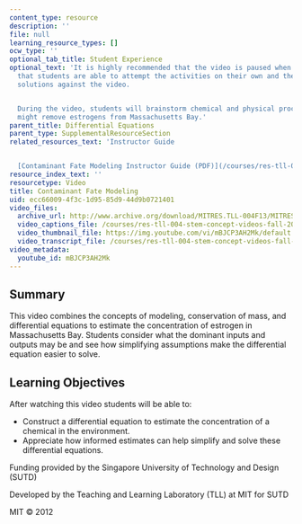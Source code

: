 ```yaml
---
content_type: resource
description: ''
file: null
learning_resource_types: []
ocw_type: ''
optional_tab_title: Student Experience
optional_text: 'It is highly recommended that the video is paused when prompted so
  that students are able to attempt the activities on their own and then check their
  solutions against the video.


  During the video, students will brainstorm chemical and physical processes that
  might remove estrogens from Massachusetts Bay.'
parent_title: Differential Equations
parent_type: SupplementalResourceSection
related_resources_text: 'Instructor Guide


  [Contaminant Fate Modeling Instructor Guide (PDF)](/courses/res-tll-004-stem-concept-videos-fall-2013/resources/mitres_tll-004f13_cnfat_ig)'
resource_index_text: ''
resourcetype: Video
title: Contaminant Fate Modeling
uid: ecc66009-4f3c-1d95-85d9-44d9b0721401
video_files:
  archive_url: http://www.archive.org/download/MITRES.TLL-004F13/MITRES_TLL-004F13_contaminant_fate_modeling_300k.mp4
  video_captions_file: /courses/res-tll-004-stem-concept-videos-fall-2013/964be427a478544790075a735ee76b5e_mBJCP3AH2Mk.vtt
  video_thumbnail_file: https://img.youtube.com/vi/mBJCP3AH2Mk/default.jpg
  video_transcript_file: /courses/res-tll-004-stem-concept-videos-fall-2013/98b81edee7fbcbeb018f3be45b39dec1_mBJCP3AH2Mk.pdf
video_metadata:
  youtube_id: mBJCP3AH2Mk
---
```


Summary
-------

This video combines the concepts of modeling, conservation of mass, and differential equations to estimate the concentration of estrogen in Massachusetts Bay. Students consider what the dominant inputs and outputs may be and see how simplifying assumptions make the differential equation easier to solve.

Learning Objectives
-------------------

After watching this video students will be able to:

*   Construct a differential equation to estimate the concentration of a chemical in the environment.
*   Appreciate how informed estimates can help simplify and solve these differential equations.

Funding provided by the Singapore University of Technology and Design (SUTD)

Developed by the Teaching and Learning Laboratory (TLL) at MIT for SUTD

MIT © 2012